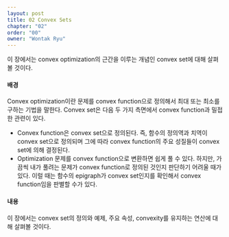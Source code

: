 ```yaml
---
layout: post
title: 02 Convex Sets
chapter: "02"
order: "00"
owner: "Wontak Ryu"
---
```


이 장에서는 convex optimization의 근간을 이루는 개념인 convex set에 대해 살펴볼 것이다.

#### 배경
Convex optimization이란 문제를 convex function으로 정의해서 최대 또는 최소를 구하는 기법을 말한다.
Convex set은 다음 두 가지 측면에서 convex function과 밀접한 관련이 있다.

* Convex function은 convex set으로 정의된다. 즉, 함수의 정의역과 치역이 convex set으로 정의되며 그에 따라 convex function의 주요 성질들이 convex set에 의해 결정된다.
* Optimization 문제를 convex function으로 변환하면 쉽게 풀 수 있다. 하지만, 가끔씩 내가 풀려는 문제가 convex function로 정의된 것인지 판단하기 어려울 때가 있다. 이럴 때는 함수의 epigraph가 convex set인지를 확인해서 convex function임을 판별할 수가 있다.

#### 내용
이 장에서는 convex set의 정의와 예제, 주요 속성, convexity를 유지하는 연산에 대해 살펴볼 것이다.